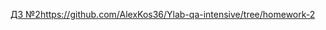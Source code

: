 [ДЗ №2](https://github.com/AlexKos36/Ylab-qa-intensive/tree/homework-2)https://github.com/AlexKos36/Ylab-qa-intensive/tree/homework-2
